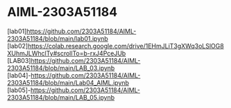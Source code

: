 # AIML-2303A51184
[lab01]https://github.com/2303A51184/AIML-2303A51184/blob/main/lab01.ipynb
[lab02]https://colab.research.google.com/drive/1EHmJLiT3gXWq3oLSlOG8XUhmJLWhclTy#scrollTo=b-rxJ4PceJUb
[LAB03]https://github.com/2303A51184/AIML-2303A51184/blob/main/LAB_03.ipynb<br>
[lab04]-https://github.com/2303A51184/AIML-2303A51184/blob/main/Lab04_AIML.ipynb<br>
[lab05]-https://github.com/2303A51184/AIML-2303A51184/blob/main/LAB_05.ipynb
